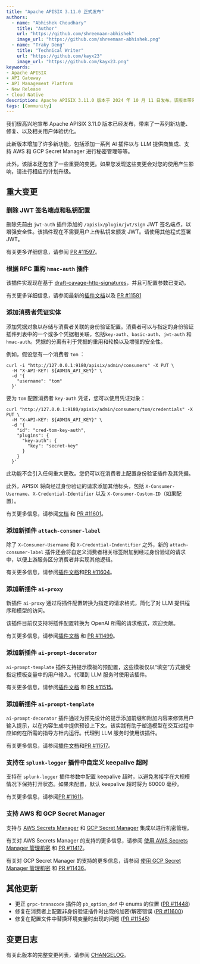 ```yaml
---
title: "Apache APISIX 3.11.0 正式发布"
authors:
  - name: "Abhishek Choudhary"
    title: "Author"
    url: "https://github.com/shreemaan-abhishek"
    image_url: "https://github.com/shreemaan-abhishek.png"
  - name: "Traky Deng"
    title: "Technical Writer"
    url: "https://github.com/kayx23"
    image_url: "https://github.com/kayx23.png"
keywords:
- Apache APISIX
- API Gateway
- API Management Platform
- New Release
- Cloud Native
description: Apache APISIX 3.11.0 版本于 2024 年 10 月 11 日发布。该版本带来了一系列新功能、修复、以及相关用户体验优化。
tags: [Community]
---
```


我们很高兴地宣布 Apache APISIX 3.11.0 版本已经发布，带来了一系列新功能、修复、以及相关用户体验优化。

<!--truncate-->

此新版本增加了许多新功能，包括添加一系列 AI 插件以与 LLM 提供商集成、支持 AWS 和 GCP Secret Manager 进行秘密管理等等。

此外，该版本还包含了一些重要的变更。如果您发现这些变更会对您的使用产生影响，请进行相应的计划升级。

## 重大变更

### 删除 JWT 签名端点和私钥配置

删除先前由 `jwt-auth` 插件添加的 `/apisix/plugin/jwt/sign` JWT 签名端点，以增强安全性。该插件现在不需要用户上传私钥来颁发 JWT。请使用其他程式签署 JWT。

有关更多详细信息，请参阅 [PR #11597](https://github.com/apache/apisix/pull/11597)。

### 根据 RFC 重构 `hmac-auth` 插件

该插件实现现在基于 [draft-cavage-http-signatures](https://www.ietf.org/archive/id/draft-cavage-http-signatures-12.txt)，并且可配置参数已变动。

有关更多详细信息，请参阅最新的[插件文档](https://apisix.apache.org/zh/docs/apisix/plugins/hmac-auth/)以及 [PR #11581](https://github.com/apache/apisix/pull/11581)

### 添加消费者凭证实体

添加凭据对象以存储与消费者关联的身份验证配置。消费者可以与指定的身份验证插件列表中的一个或多个凭据相关联，包括`key-auth`、`basic-auth`、`jwt-auth` 和 `hmac-auth`。凭据的分离有利于凭据的重用和轮换以及增强的安全性。

例如，假设您有一个消费者 `tom` ：

```shell
curl -i "http://127.0.0.1:9180/apisix/admin/consumers" -X PUT \
  -H "X-API-KEY: ${ADMIN_API_KEY}" \
  -d '{
    "username": "tom"
  }'
```

要为 `tom` 配置消费者 `key-auth` 凭证，您可以使用凭证对象：

```shell
curl "http://127.0.0.1:9180/apisix/admin/consumers/tom/credentials" -X PUT \
  -H "X-API-KEY: ${ADMIN_API_KEY}" \
  -d '{
    "id": "cred-tom-key-auth",
    "plugins": {
      "key-auth": {
        "key": "secret-key"
      }
    }
  }'
```

此功能不会引入任何重大更改。您仍可以在消费者上配置身份验证插件及其凭据。

此外，APISIX 将向经过身份验证的请求添加其他标头，包括 `X-Consumer-Username`、`X-Credential-Identifier` 以及 `X-Consumer-Custom-ID`（如果配置）。

有关更多信息，请参阅[文档](https://apisix.apache.org/docs/apisix/next/terminology/credential/) 和 [PR #11601](https://github.com/apache/apisix/pull/11601)。

### 添加新插件 `attach-consmer-label`

除了 `X-Consumer-Username` 和 `X-Credential-Indentifier` 之外，新的 `attach-consumer-label` 插件还会将自定义消费者相关标签附加到经过身份验证的请求中，以便上游服务区分消费者并实现其他逻辑。

有关更多信息，请参阅[插件文档](https://apisix.apache.org/docs/apisix/next/plugins/attach-consumer-label/)和[PR #11604](https://github.com/apache/apisix/pull/11604)。

### 添加新插件 `ai-proxy`

新插件 `ai-proxy` 通过将插件配置转换为指定的请求格式，简化了对 LLM 提供程序和模型的访问。

该插件目前仅支持将插件配置转换为 OpenAI 所需的请求格式，欢迎贡献。

有关更多信息，请参阅[插件文档](https://apisix.apache.org/docs/apisix/next/plugins/ai-proxy/) 和 [PR #11499](https://github.com/apache/apisix/pull/11604)。

### 添加新插件 `ai-prompt-decorator`

`ai-prompt-template` 插件支持提示模板的预配置，这些模板仅以“填空”方式接受指定模板变量中的用户输入。代理到 LLM 服务时使用该插件。

有关更多信息，请参阅[插件文档](https://apisix.apache.org/docs/apisix/next/plugins/ai-prompt-decorator/) 和 [PR #11515](https://github.com/apache/apisix/pull/11515)。

### 添加新插件 `ai-prompt-template`

`ai-prompt-decorator` 插件通过为预先设计的提示添加前缀和附加内容来修饰用户输入提示，以在内容生成中提供预设上下文。该实践有助于塑造模型在交互过程中应如何在所需的指导方针内运行。代理到 LLM 服务时使用该插件。

有关更多信息，请参阅[插件文档](https://apisix.apache.org/docs/apisix/next/plugins/ai-prompt-template/)和[PR #11517](https://github.com/apache/apisix/pull/11517)。

### 支持在 `splunk-logger` 插件中自定义 keepalive 超时

支持在 `splunk-logger` 插件参数中配置 keepalive 超时，以避免套接字在大规模情况下保持打开状态。如果未配置，默认 keepalive 超时将为 60000 毫秒。

有关更多信息，请参阅[PR #11611](https://github.com/apache/apisix/pull/11611)。

### 支持 AWS 和 GCP Secret Manager

支持与 [AWS Secrets Manager](https://aws.amazon.com/secrets-manager/) 和 [GCP Secret Manager](https://cloud.google.com/security/products/secret-manager?hl=en) 集成以进行机密管理。

有关对 AWS Secrets Manager 的支持的更多信息，请参阅 [使用 AWS Secrets Manager 管理机密](https://apisix.apache.org/docs/apisix/next/terminology/secret/#use-aws-secrets-manager-to-manage-secrets) 和 [PR #11417](https://github.com/apache/apisix/pull/11417)。

有关对 GCP Secret Manager 的支持的更多信息，请参阅 [使用 GCP Secret Manager 管理机密](https://apisix.apache.org/docs/apisix/next/terminology/secret/#use-gcp-secrets-manager-to-manage-secrets) 和 [PR #11436](https://github.com/apache/apisix/pull/11436)。

## 其他更新

- 更正 `grpc-transcode` 插件的 `pb_option_def` 中 enums 的位置 ([PR #11448](https://github.com/apache/apisix/pull/11448))
- 修复在消费者上配置非身份验证插件时出现的加密/解密错误 ([PR #11600](https://github.com/apache/apisix/pull/11600))
- 修复在配置文件中替换环境变量时出现的问题 ([PR #11545](https://github.com/apache/apisix/pull/11545))

## 变更日志

有关此版本的完整变更列表，请参阅 [CHANGELOG](https://github.com/apache/apisix/blob/master/CHANGELOG.md#3110)。
